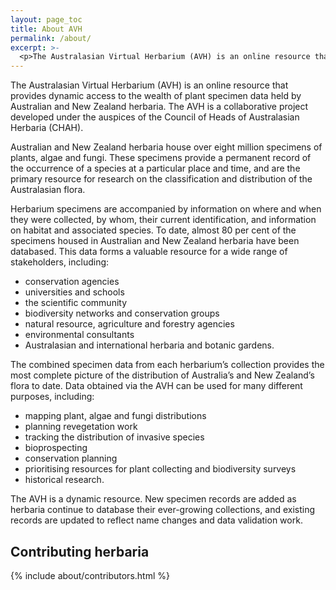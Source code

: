 ```yaml
---
layout: page_toc
title: About AVH
permalink: /about/
excerpt: >-
  <p>The Australasian Virtual Herbarium (AVH) is an online resource that provides dynamic access to the wealth of plant specimen data held by Australian and New Zealand herbaria. The AVH is a collaborative project developed under the auspices of the Council of Heads of Australasian Herbaria (CHAH).</p>
---
```


The Australasian Virtual Herbarium (AVH) is an online resource that provides dynamic access to the wealth of plant specimen data held by Australian and New Zealand herbaria. The AVH is a collaborative project developed under the auspices of the Council of Heads of Australasian Herbaria (CHAH).

Australian and New Zealand herbaria house over eight million specimens of plants, algae and fungi. These specimens provide a permanent record of the occurrence of a species at a particular place and time, and are the primary resource for research on the classification and distribution of the Australasian flora.

Herbarium specimens are accompanied by information on where and when they were collected, by whom, their current identification, and information on habitat and associated species. To date, almost 80 per cent of the specimens housed in Australian and New Zealand herbaria have been databased. This data forms a valuable resource for a wide range of stakeholders, including:

- conservation agencies
- universities and schools
- the scientific community
- biodiversity networks and conservation groups
- natural resource, agriculture and forestry agencies
- environmental consultants
- Australasian and international herbaria and botanic gardens.

The combined specimen data from each herbarium’s collection provides the most complete picture of the distribution of Australia’s and New Zealand’s flora to date. Data obtained via the AVH can be used for many different purposes, including:

- mapping plant, algae and fungi distributions
- planning revegetation work
- tracking the distribution of invasive species
- bioprospecting
- conservation planning
- prioritising resources for plant collecting and biodiversity surveys
- historical research.

The AVH is a dynamic resource. New specimen records are added as herbaria continue to database their ever-growing collections, and existing records are updated to reflect name changes and data validation work.

## Contributing herbaria

{% include about/contributors.html %}
